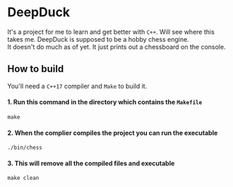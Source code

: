 # DeepDuck
It's a project for me to learn and get better with `C++`. Will see where this takes me. DeepDuck is supposed to be a hobby chess engine.\
It doesn't do much as of yet. It just prints out a chessboard on the console.

## How to build
You'll need a `C++17` compiler and `Make` to build it.

#### 1. Run this command in the directory which contains the `Makefile`
```
make
```
#### 2. When the complier compiles the project you can run the executable
```
./bin/chess
```
#### 3. This will remove all the compiled files and executable
```
make clean
```
